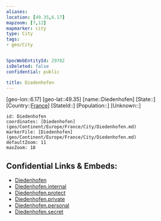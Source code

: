 ```yaml
---
aliases: 
location: [49.35,6.17]
mapzoom: [7,12] 
mapmarker: city 
type: City
tags:
- geo/City


SpocWebEntityId: 29782
isDeleted: false
confidential: public

title: Diedenhofen
---
```

[geo-lon::6.17]
[geo-lat::49.35]
[name::Diedenhofen]
[State::]
[Country::[France](geo/Continent/Europe/France.md)]
[StateId::]
[Population::]
[Unknown::]


```leaflet
id: Diedenhofen
coordinates: [Diedenhofen](geo/Continent/Europe/France/City/Diedenhofen.md)
markerFile: [Diedenhofen](geo/Continent/Europe/France/City/Diedenhofen.md)
defaultZoom: 11 
maxZoom: 18
```


## Confidential Links & Embeds: 
- [Diedenhofen](../../../../../../_public/geo/Continent/Europe/France/City/Diedenhofen.md) 
- [Diedenhofen.internal](../../../../../../_internal/geo/Continent/Europe/France/City/Diedenhofen.internal.md) 
- [Diedenhofen.protect](../../../../../../_protect/geo/Continent/Europe/France/City/Diedenhofen.protect.md) 
- [Diedenhofen.private](../../../../../../_private/geo/Continent/Europe/France/City/Diedenhofen.private.md) 
- [Diedenhofen.personal](../../../../../../_personal/geo/Continent/Europe/France/City/Diedenhofen.personal.md) 
- [Diedenhofen.secret](../../../../../../_secret/geo/Continent/Europe/France/City/Diedenhofen.secret.md) 
